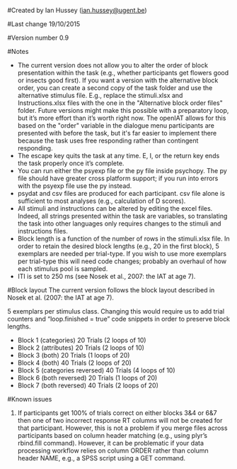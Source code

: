 #Created by
Ian Hussey (ian.hussey@ugent.be)

#Last change
19/10/2015

#Version number
0.9

#Notes
- The current version does not allow you to alter the order of block presentation within the task (e.g., whether participants get flowers good or insects good first). If you want a version with the alternative block order, you can create a second copy of the task folder and use the alternative stimulus file. E.g., replace the stimuli.xlsx and Instructions.xlsx files with the one in the "Alternative block order files" folder. Future versions might make this possible with a preparatory loop, but it’s more effort than it’s worth right now. The openIAT allows for this based on the "order" variable in the dialogue menu participants are presented with before the task, but it's far easier to implement there because the task uses free responding rather than contingent responding.  
- The escape key quits the task at any time. E, I, or the return key ends the task properly once it’s complete.
- You can run either the psyexp file or the py file inside psychopy. The py file should have greater cross platform support; if you run into errors with the psyexp file use the py instead.
- psydat and csv files are produced for each participant. csv file alone is sufficient to most analyses (e.g., calculation of D scores).
- All stimuli and instructions can be altered by editing the excel files. Indeed, all strings presented within the task are variables, so translating the task into other languages only requires changes to the stimuli and instructions files. 
- Block length is a function of the number of rows in the stimuli.xlsx file. In order to retain the desired block lengths (e.g., 20 in the first block), 5 exemplars are needed per trial-type. If you wish to use more exemplars per trial-type this will need code changes; probably an overhaul of how each stimulus pool is sampled. 
- ITI is set to 250 ms (see Nosek et al., 2007: the IAT at age 7).

#Block layout
The current version follows the block layout described in Nosek et al. (2007: the IAT at age 7).

5 exemplars per stimulus class. Changing this would require us to add trial counters and “loop.finished = true” code snippets in order to preserve block lengths.

- Block 1 (categories) 20 Trials (2 loops of 10)
- Block 2 (attributes) 20 Trials (2 loops of 10)
- Block 3 (both) 20 Trials (1 loops of 20)
- Block 4 (both) 40 Trials (2 loops of 20)
- Block 5 (categories reversed) 40 Trials (4 loops of 10)
- Block 6 (both reversed) 20 Trials (1 loops of 20)
- Block 7 (both reversed) 40 Trials (2 loops of 20)

#Known issues
1. If participants get 100% of trials correct on either blocks 3&4 or 6&7 then one of two incorrect response RT columns will not be created for that participant. However, this is not a problem if you merge files across participants based on column header matching (e.g., using plyr’s rbind.fill command). However, it can be problematic if your data processing workflow relies on column ORDER rather than column header NAME, e.g., a SPSS script using a GET command.
